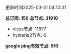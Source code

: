 更新时间2025-03-31 04:12:31

**总订阅: 159**
**总节点: 31910**
- vless节点: 11877
- hysteria2节点: 6

**google ping有效节点: 510**
